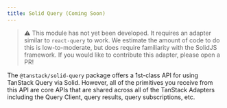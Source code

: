 ```yaml
---
title: Solid Query (Coming Soon)
---
```



> ⚠️ This module has not yet been developed. It requires an adapter similar to `react-query` to work. We estimate the amount of code to do this is low-to-moderate, but does require familiarity with the SolidJS framework. If you would like to contribute this adapter, please open a PR!

The `@tanstack/solid-query` package offers a 1st-class API for using TanStack Query via Solid. However, all of the primitives you receive from this API are core APIs that are shared across all of the TanStack Adapters including the Query Client, query results, query subscriptions, etc.


